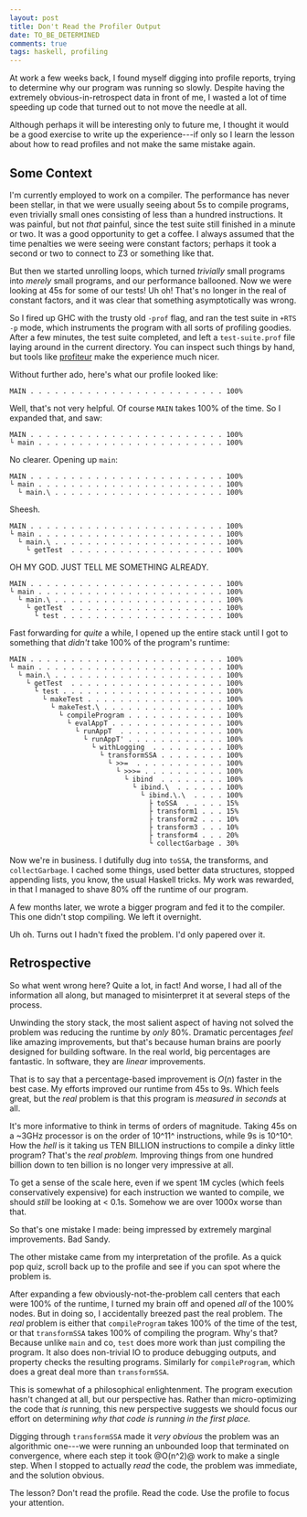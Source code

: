 ```yaml
---
layout: post
title: Don't Read the Profiler Output
date: TO_BE_DETERMINED
comments: true
tags: haskell, profiling
---
```


At work a few weeks back, I found myself digging into profile reports, trying
to determine why our program was running so slowly. Despite having the
extremely obvious-in-retrospect data in front of me, I wasted a lot of time
speeding up code that turned out to not move the needle at all.

Although perhaps it will be interesting only to future me, I thought it would
be a good exercise to write up the experience---if only so I learn the lesson
about how to read profiles and not make the same mistake again.


## Some Context

I'm currently employed to work on a compiler. The performance has never been
stellar, in that we were usually seeing about 5s to compile programs, even
trivially small ones consisting of less than a hundred instructions. It was
painful, but not *that* painful, since the test suite still finished in
a minute or two. It was a good opportunity to get a coffee. I always assumed
that the time penalties we were seeing were constant factors; perhaps it took
a second or two to connect to Z3 or something like that.

But then we started unrolling loops, which turned *trivially* small programs
into *merely* small programs, and our performance ballooned. Now we were
looking at 45s for some of our tests! Uh oh! That's no longer in the real of
constant factors, and it was clear that something asymptotically was wrong.

So I fired up GHC with the trusty old `-prof` flag, and ran the test suite in
`+RTS -p` mode, which instruments the program with all sorts of profiling
goodies. After a few minutes, the test suite completed, and left
a `test-suite.prof` file laying around in the current directory. You can
inspect such things by hand, but tools like
[profiteur](https://github.com/jaspervdj/profiteur) make the experience much
nicer.

Without further ado, here's what our profile looked like:

```
MAIN . . . . . . . . . . . . . . . . . . . . . . . . 100%
```

Well, that's not very helpful. Of course `MAIN` takes 100% of the time. So
I expanded that, and saw:

```
MAIN . . . . . . . . . . . . . . . . . . . . . . . . 100%
└ main . . . . . . . . . . . . . . . . . . . . . . . 100%
```

No clearer. Opening up `main`:
```
MAIN . . . . . . . . . . . . . . . . . . . . . . . . 100%
└ main . . . . . . . . . . . . . . . . . . . . . . . 100%
  └ main.\ . . . . . . . . . . . . . . . . . . . . . 100%
```

Sheesh.

```
MAIN . . . . . . . . . . . . . . . . . . . . . . . . 100%
└ main . . . . . . . . . . . . . . . . . . . . . . . 100%
  └ main.\ . . . . . . . . . . . . . . . . . . . . . 100%
    └ getTest  . . . . . . . . . . . . . . . . . . . 100%
```

OH MY GOD. JUST TELL ME SOMETHING ALREADY.
```
MAIN . . . . . . . . . . . . . . . . . . . . . . . . 100%
└ main . . . . . . . . . . . . . . . . . . . . . . . 100%
  └ main.\ . . . . . . . . . . . . . . . . . . . . . 100%
    └ getTest  . . . . . . . . . . . . . . . . . . . 100%
      └ test . . . . . . . . . . . . . . . . . . . . 100%
```

Fast forwarding for *quite* a while, I opened up the entire stack until I got
to something that *didn't* take 100% of the program's runtime:

```
MAIN . . . . . . . . . . . . . . . . . . . . . . . . 100%
└ main . . . . . . . . . . . . . . . . . . . . . . . 100%
  └ main.\ . . . . . . . . . . . . . . . . . . . . . 100%
    └ getTest  . . . . . . . . . . . . . . . . . . . 100%
      └ test . . . . . . . . . . . . . . . . . . . . 100%
        └ makeTest . . . . . . . . . . . . . . . . . 100%
          └ makeTest.\ . . . . . . . . . . . . . . . 100%
            └ compileProgram . . . . . . . . . . . . 100%
              └ evalAppT . . . . . . . . . . . . . . 100%
                └ runAppT  . . . . . . . . . . . . . 100%
                  └ runAppT' . . . . . . . . . . . . 100%
                    └ withLogging  . . . . . . . . . 100%
                      └ transformSSA . . . . . . . . 100%
                        └ >>=  . . . . . . . . . . . 100%
                          └ >>>= . . . . . . . . . . 100%
                            └ ibind  . . . . . . . . 100%
                              └ ibind.\  . . . . . . 100%
                                └ ibind.\.\  . . . . 100%
                                  ├ toSSA  . . . . . 15%
                                  ├ transform1 . . . 15%
                                  ├ transform2 . . . 10%
                                  ├ transform3 . . . 10%
                                  ├ transform4 . . . 20%
                                  └ collectGarbage . 30%
```

Now we're in business. I dutifully dug into `toSSA`, the transforms, and
`collectGarbage`. I cached some things, used better data structures, stopped
appending lists, you know, the usual Haskell tricks. My work was rewarded, in
that I managed to shave 80% off the runtime of our program.

A few months later, we wrote a bigger program and fed it to the compiler. This
one didn't stop compiling. We left it overnight.

Uh oh. Turns out I hadn't fixed the problem. I'd only papered over it.


## Retrospective

So what went wrong here? Quite a lot, in fact! And worse, I had all of the
information all along, but managed to misinterpret it at several steps of the
process.

Unwinding the story stack, the most salient aspect of having not solved the
problem was reducing the runtime by *only* 80%. Dramatic percentages *feel*
like amazing improvements, but that's because human brains are poorly designed
for building software. In the real world, big percentages are fantastic. In
software, they are *linear* improvements.

That is to say that a percentage-based improvement is $O(n)$ faster in the best
case. My efforts improved our runtime from 45s to 9s. Which feels great, but
the *real* problem is that this program is *measured in seconds* at all.

It's more informative to think in terms of orders of magnitude. Taking 45s on
a ~3GHz processor is on the order of 10^11^ instructions, while 9s is 10^10^.
How the *hell* is it taking us TEN BILLION instructions to compile a dinky
little program? That's the *real problem.* Improving things from one hundred
billion down to ten billion is no longer very impressive at all.

To get a sense of the scale here, even if we spent 1M cycles (which feels
conservatively expensive) for each instruction we wanted to compile, we should
*still* be looking at < 0.1s. Somehow we are over 1000x worse than that.

So that's one mistake I made: being impressed by extremely marginal
improvements. Bad Sandy.

The other mistake came from my interpretation of the profile. As a quick pop
quiz, scroll back up to the profile and see if you can spot where the problem
is.

After expanding a few obviously-not-the-problem call centers that each were
100% of the runtime, I turned my brain off and opened *all* of the 100% nodes.
But in doing so, I accidentally breezed past the real problem. The *real*
problem is either that `compileProgram` takes 100% of the time of the test, or
that `transformSSA` takes 100% of compiling the program. Why's that? Because
unlike `main` and co, `test` does more work than just compiling the program. It
also does non-trivial IO to produce debugging outputs, and property checks the
resulting programs. Similarly for `compileProgram`, which does a great deal
more than `transformSSA`.

This is somewhat of a philosophical enlightenment. The program execution hasn't
changed at all, but our perspective has. Rather than micro-optimizing the code
that *is* running, this new perspective suggests we should focus our effort on
determining *why that code is running in the first place.*

Digging through `transformSSA` made it *very obvious* the problem was an
algorithmic one---we were running an unbounded loop that terminated on
convergence, where each step it took @O(n^2)@ work to make a single step. When
I stopped to actually *read* the code, the problem was immediate, and the
solution obvious.

The lesson? Don't read the profile. Read the code. Use the profile to focus
your attention.
